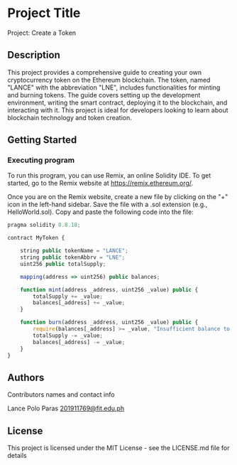 # Project Title

Project: Create a Token

## Description

This project provides a comprehensive guide to creating your own cryptocurrency token on the Ethereum blockchain. The token, named "LANCE" with the abbreviation "LNE", includes functionalities for minting and burning tokens. The guide covers setting up the development environment, writing the smart contract, deploying it to the blockchain, and interacting with it. This project is ideal for developers looking to learn about blockchain technology and token creation.


## Getting Started

### Executing program

To run this program, you can use Remix, an online Solidity IDE. To get started, go to the Remix website at https://remix.ethereum.org/.

Once you are on the Remix website, create a new file by clicking on the "+" icon in the left-hand sidebar. Save the file with a .sol extension (e.g., HelloWorld.sol). Copy and paste the following code into the file:

```javascript
pragma solidity 0.8.18;

contract MyToken {

    string public tokenName = "LANCE";
    string public tokenAbbrv = "LNE";
    uint256 public totalSupply;

    mapping(address => uint256) public balances;

    function mint(address _address, uint256 _value) public {
        totalSupply += _value;
        balances[_address] += _value;
    }

    function burn(address _address, uint256 _value) public {
        require(balances[_address] >= _value, "Insufficient balance to burn");
        totalSupply -= _value;
        balances[_address] -= _value;
    }
}
```

## Authors

Contributors names and contact info

Lance Polo Paras
201911769@fit.edu.ph


## License

This project is licensed under the MIT License - see the LICENSE.md file for details
